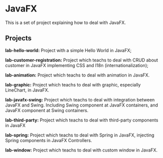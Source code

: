 JavaFX
======
This is a set of project explaining how to deal with JavaFX.

Projects
--------
**lab-hello-world:** Project with a simple Hello World in JavaFX;

**lab-customer-registration:** Project which teachs to deal with CRUD about customer in JavaFX implementing CSS and I18n (internationalization);

**lab-animation:** Project which teachs to deal with animation in JavaFX.

**lab-graphic:** Project which teachs to deal with graphic, especially LineChart, in JavaFX.

**lab-javafx-swing:** Project which teachs to deal with integration between JavaFX and Swing. Including Swing component at JavaFX containers, and JavaFX component at Swing containers.

**lab-third-party:** Project which teachs to deal with third-party components in JavaFX

**lab-spring:** Project which teachs to deal with Spring in JavaFX, injecting Spring components in JavaFX Controllers.

**lab-window:** Project which teachs to deal with custom window in JavaFX.
